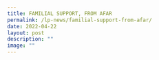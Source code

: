 ```yaml
---
title: FAMILIAL SUPPORT, FROM AFAR
permalink: /lp-news/familial-support-from-afar/
date: 2022-04-22
layout: post
description: ""
image: ""
---
```

